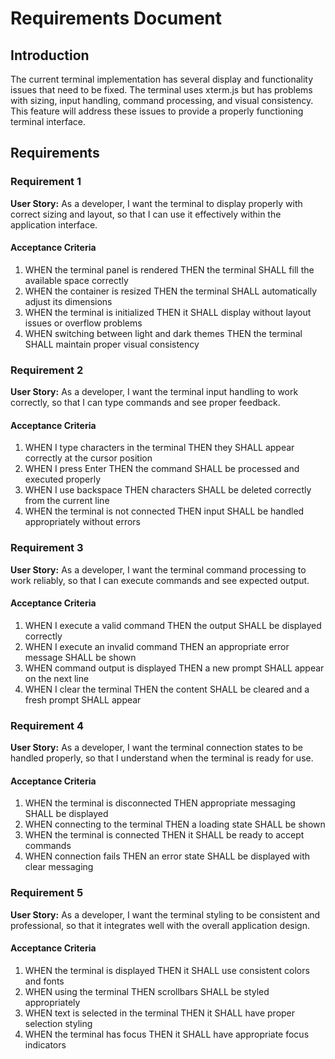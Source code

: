 # Requirements Document

## Introduction

The current terminal implementation has several display and functionality issues that need to be fixed. The terminal uses xterm.js but has problems with sizing, input handling, command processing, and visual consistency. This feature will address these issues to provide a properly functioning terminal interface.

## Requirements

### Requirement 1

**User Story:** As a developer, I want the terminal to display properly with correct sizing and layout, so that I can use it effectively within the application interface.

#### Acceptance Criteria

1. WHEN the terminal panel is rendered THEN the terminal SHALL fill the available space correctly
2. WHEN the container is resized THEN the terminal SHALL automatically adjust its dimensions
3. WHEN the terminal is initialized THEN it SHALL display without layout issues or overflow problems
4. WHEN switching between light and dark themes THEN the terminal SHALL maintain proper visual consistency

### Requirement 2

**User Story:** As a developer, I want the terminal input handling to work correctly, so that I can type commands and see proper feedback.

#### Acceptance Criteria

1. WHEN I type characters in the terminal THEN they SHALL appear correctly at the cursor position
2. WHEN I press Enter THEN the command SHALL be processed and executed properly
3. WHEN I use backspace THEN characters SHALL be deleted correctly from the current line
4. WHEN the terminal is not connected THEN input SHALL be handled appropriately without errors

### Requirement 3

**User Story:** As a developer, I want the terminal command processing to work reliably, so that I can execute commands and see expected output.

#### Acceptance Criteria

1. WHEN I execute a valid command THEN the output SHALL be displayed correctly
2. WHEN I execute an invalid command THEN an appropriate error message SHALL be shown
3. WHEN command output is displayed THEN a new prompt SHALL appear on the next line
4. WHEN I clear the terminal THEN the content SHALL be cleared and a fresh prompt SHALL appear

### Requirement 4

**User Story:** As a developer, I want the terminal connection states to be handled properly, so that I understand when the terminal is ready for use.

#### Acceptance Criteria

1. WHEN the terminal is disconnected THEN appropriate messaging SHALL be displayed
2. WHEN connecting to the terminal THEN a loading state SHALL be shown
3. WHEN the terminal is connected THEN it SHALL be ready to accept commands
4. WHEN connection fails THEN an error state SHALL be displayed with clear messaging

### Requirement 5

**User Story:** As a developer, I want the terminal styling to be consistent and professional, so that it integrates well with the overall application design.

#### Acceptance Criteria

1. WHEN the terminal is displayed THEN it SHALL use consistent colors and fonts
2. WHEN using the terminal THEN scrollbars SHALL be styled appropriately
3. WHEN text is selected in the terminal THEN it SHALL have proper selection styling
4. WHEN the terminal has focus THEN it SHALL have appropriate focus indicators